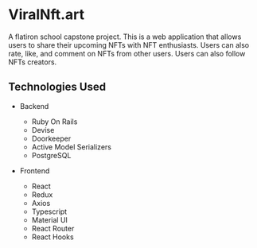# ViralNft.art

A flatiron school capstone project. This is a web application that allows users to share their upcoming NFTs with NFT enthusiasts. Users can also rate, like, and comment on NFTs from other users. Users can also follow NFTs creators.

## Technologies Used

- Backend

  - Ruby On Rails
  - Devise
  - Doorkeeper
  - Active Model Serializers
  - PostgreSQL

- Frontend
  - React
  - Redux
  - Axios
  - Typescript
  - Material UI
  - React Router
  - React Hooks
